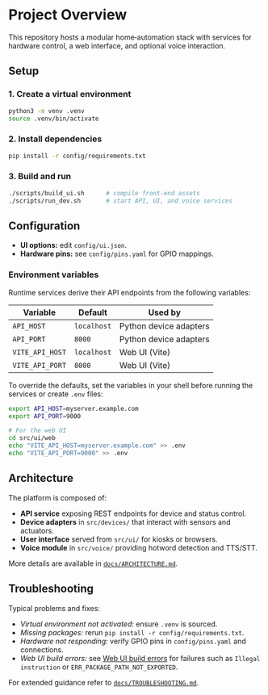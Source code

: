 # Project Overview

This repository hosts a modular home‑automation stack with services for
hardware control, a web interface, and optional voice interaction.

## Setup

### 1. Create a virtual environment
```bash
python3 -m venv .venv
source .venv/bin/activate
```

### 2. Install dependencies
```bash
pip install -r config/requirements.txt
```

### 3. Build and run
```bash
./scripts/build_ui.sh      # compile front‑end assets
./scripts/run_dev.sh       # start API, UI, and voice services
```

## Configuration
- **UI options:** edit `config/ui.json`.
- **Hardware pins:** see `config/pins.yaml` for GPIO mappings.

### Environment variables

Runtime services derive their API endpoints from the following variables:

| Variable | Default | Used by |
| --- | --- | --- |
| `API_HOST` | `localhost` | Python device adapters |
| `API_PORT` | `8000` | Python device adapters |
| `VITE_API_HOST` | `localhost` | Web UI (Vite) |
| `VITE_API_PORT` | `8000` | Web UI (Vite) |

To override the defaults, set the variables in your shell before running the
services or create `.env` files:

```bash
export API_HOST=myserver.example.com
export API_PORT=9000

# For the web UI
cd src/ui/web
echo "VITE_API_HOST=myserver.example.com" >> .env
echo "VITE_API_PORT=9000" >> .env
```

## Architecture
The platform is composed of:
- **API service** exposing REST endpoints for device and status control.
- **Device adapters** in `src/devices/` that interact with sensors and actuators.
- **User interface** served from `src/ui/` for kiosks or browsers.
- **Voice module** in `src/voice/` providing hotword detection and TTS/STT.

More details are available in [`docs/ARCHITECTURE.md`](ARCHITECTURE.md).

## Troubleshooting
Typical problems and fixes:
- *Virtual environment not activated:* ensure `.venv` is sourced.
- *Missing packages:* rerun `pip install -r config/requirements.txt`.
- *Hardware not responding:* verify GPIO pins in `config/pins.yaml` and
connections.
- *Web UI build errors:* see [Web UI build errors](TROUBLESHOOTING.md#web-ui-build-errors)
  for failures such as `Illegal instruction` or `ERR_PACKAGE_PATH_NOT_EXPORTED`.

For extended guidance refer to [`docs/TROUBLESHOOTING.md`](TROUBLESHOOTING.md).
